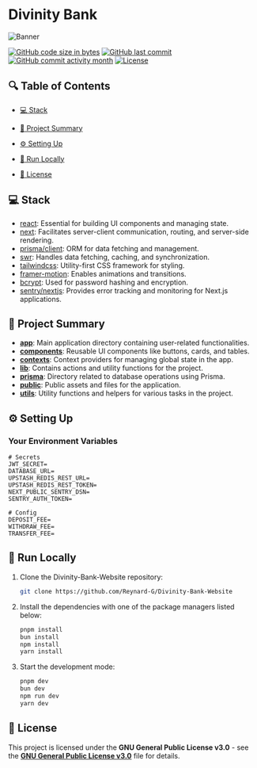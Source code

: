 # Divinity Bank

![Banner](https://github.com/Reynard-G/Divinity-Bank-Website/assets/40525094/8c58c7f0-b743-469a-89d8-1bd495f70a40)

[![GitHub code size in bytes](https://img.shields.io/github/languages/code-size/Reynard-G/Divinity-Bank-Website?style=flat-square)](https://github.com/Reynard-G/Divinity-Bank-Website)
[![GitHub last commit](https://img.shields.io/github/last-commit/Reynard-G/Divinity-Bank-Website?style=flat-square)](https://github.com/Reynard-G/Divinity-Bank-Website)
[![GitHub commit activity month](https://img.shields.io/github/commit-activity/m/Reynard-G/Divinity-Bank-Website?style=flat-square)](https://github.com/Reynard-G/Divinity-Bank-Website)
[![License](https://img.shields.io/github/license/Reynard-G/Divinity-Bank-Website?style=flat-square)](https://github.com/Reynard-G/Divinity-Bank-Website/blob/development/LICENSE.md)

## 🔍 Table of Contents

* [💻 Stack](#stack)

* [📝 Project Summary](#project-summary)

* [⚙️ Setting Up](#setting-up)

* [🚀 Run Locally](#run-locally)

* [📄 License](#license)

## 💻 Stack

* [react](https://reactjs.org/): Essential for building UI components and managing state.
* [next](https://nextjs.org/): Facilitates server-client communication, routing, and server-side rendering.
* [prisma/client](https://www.prisma.io/): ORM for data fetching and management.
* [swr](https://swr.vercel.app/): Handles data fetching, caching, and synchronization.
* [tailwindcss](https://tailwindcss.com/): Utility-first CSS framework for styling.
* [framer-motion](https://www.framer.com/motion/): Enables animations and transitions.
* [bcrypt](https://www.npmjs.com/package/bcrypt): Used for password hashing and encryption.
* [sentry/nextjs](https://docs.sentry.io/platforms/javascript/guides/nextjs/): Provides error tracking and monitoring for Next.js applications.

## 📝 Project Summary

* [**app**](app): Main application directory containing user-related functionalities.
* [**components**](components): Reusable UI components like buttons, cards, and tables.
* [**contexts**](contexts): Context providers for managing global state in the app.
* [**lib**](lib): Contains actions and utility functions for the project.
* [**prisma**](prisma): Directory related to database operations using Prisma.
* [**public**](public): Public assets and files for the application.
* [**utils**](utils): Utility functions and helpers for various tasks in the project.

## ⚙️ Setting Up

### Your Environment Variables

```env
# Secrets
JWT_SECRET=
DATABASE_URL=
UPSTASH_REDIS_REST_URL=
UPSTASH_REDIS_REST_TOKEN=
NEXT_PUBLIC_SENTRY_DSN=
SENTRY_AUTH_TOKEN=

# Config
DEPOSIT_FEE=
WITHDRAW_FEE=
TRANSFER_FEE=
```

## 🚀 Run Locally

1. Clone the Divinity-Bank-Website repository:

   ```sh
   git clone https://github.com/Reynard-G/Divinity-Bank-Website
   ```

2. Install the dependencies with one of the package managers listed below:

   ```bash
   pnpm install
   bun install
   npm install
   yarn install
   ```

3. Start the development mode:

   ```bash
   pnpm dev
   bun dev
   npm run dev
   yarn dev
   ```

## 📄 License

This project is licensed under the **GNU General Public License v3.0** - see the [**GNU General Public License v3.0**](https://github.com/Reynard-G/Divinity-Bank-Website/blob/development/LICENSE.md) file for details.
